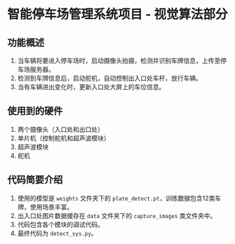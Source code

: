 # 智能停车场管理系统项目 - 视觉算法部分

## 功能概述

1. 当车辆将要进入停车场时，启动摄像头拍摄，检测并识别车牌信息，上传至停车场服务器。
2. 检测到车牌信息后，启动舵机，自动控制出入口处车杆，放行车辆。
3. 当有车辆进出变化时，更新入口处大屏上的车位信息。

## 使用到的硬件

1. 两个摄像头（入口处和出口处）
2. 单片机（控制舵机和超声波模块）
3. 超声波模块
4. 舵机

## 代码简要介绍

1. 使用的模型是 `weights` 文件夹下的 `plate_detect.pt`，训练数据包含12类车牌，使用场景丰富。
2. 出入口处图片数据缓存在 `data` 文件夹下的 `capture_images` 类文件夹中。
3. 代码包含各个模块的调试代码。
4. 最终代码为 `detect_sys.py`。
